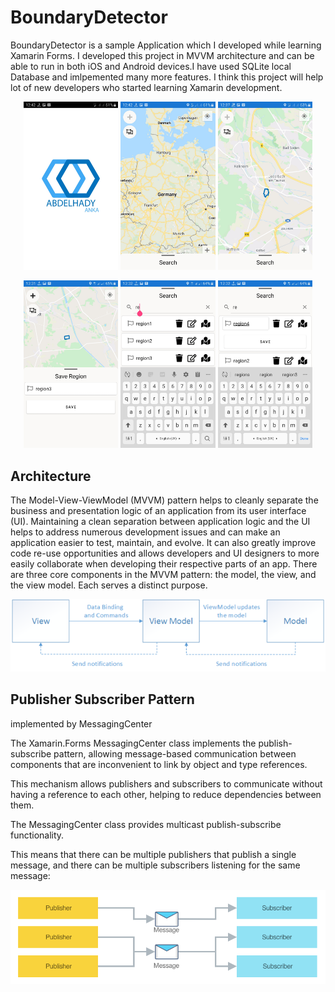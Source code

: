 # BoundaryDetector

BoundaryDetector is a sample Application which I developed while learning Xamarin Forms. I developed this project in MVVM architecture and can be able to run in both iOS and Android devices.I have used SQLite local Database and imlpemented many more features. I think this project will help lot of new developers who started learning Xamarin development.


<p align="center">
<img src="https://github.com/abdelhady-anka/BoundaryD/blob/master/Screenshots/1.jpg" width="30%" height="35%"/>
<img src="https://github.com/abdelhady-anka/BoundaryD/blob/master/Screenshots/2.jpg" width="30%" height="35%"/>
<img src="https://github.com/abdelhady-anka/BoundaryD/blob/master/Screenshots/3.jpg" width="30%" height="35%"/>
</p>

<p align="center">
<img src="https://github.com/abdelhady-anka/BoundaryD/blob/master/Screenshots/4.jpg" width="30%" height="35%"/>
<img src="https://github.com/abdelhady-anka/BoundaryD/blob/master/Screenshots/5.jpg" width="30%" height="35%"/>
<img src="https://github.com/abdelhady-anka/BoundaryD/blob/master/Screenshots/6.jpg" width="30%" height="35%"/>
</p>

## Architecture
The Model-View-ViewModel (MVVM) pattern helps to cleanly separate the business and presentation logic of an application from its user interface (UI). Maintaining a clean separation between application logic and the UI helps to address numerous development issues and can make an application easier to test, maintain, and evolve. It can also greatly improve code re-use opportunities and allows developers and UI designers to more easily collaborate when developing their respective parts of an app.
There are three core components in the MVVM pattern: the model, the view, and the view model. Each serves a distinct purpose.

<p align="center">
<img src="https://github.com/abdelhady-anka/BoundaryD/blob/master/Screenshots/mvvm.png"/>
</p>

## Publisher Subscriber Pattern
implemented by MessagingCenter

The Xamarin.Forms MessagingCenter class implements the publish-subscribe pattern, allowing message-based communication between components that are inconvenient to link by object and type references.

This mechanism allows publishers and subscribers to communicate without having a reference to each other, helping to reduce dependencies between them.

The MessagingCenter class provides multicast publish-subscribe functionality.

This means that there can be multiple publishers that publish a single message, and there can be multiple subscribers listening for the same message:
<p align="center">
<img src="https://github.com/abdelhady-anka/BoundaryD/blob/master/Screenshots/mc.png"/>
</p>

